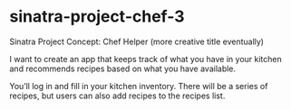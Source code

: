 # sinatra-project-chef-3

Sinatra Project Concept: Chef Helper (more creative title eventually)

I want to create an app that keeps track of what you have in your kitchen and recommends recipes based on what you have available.

You’ll log in and fill in your kitchen inventory. There will be a series of recipes, but users can also add recipes to the recipes list.

